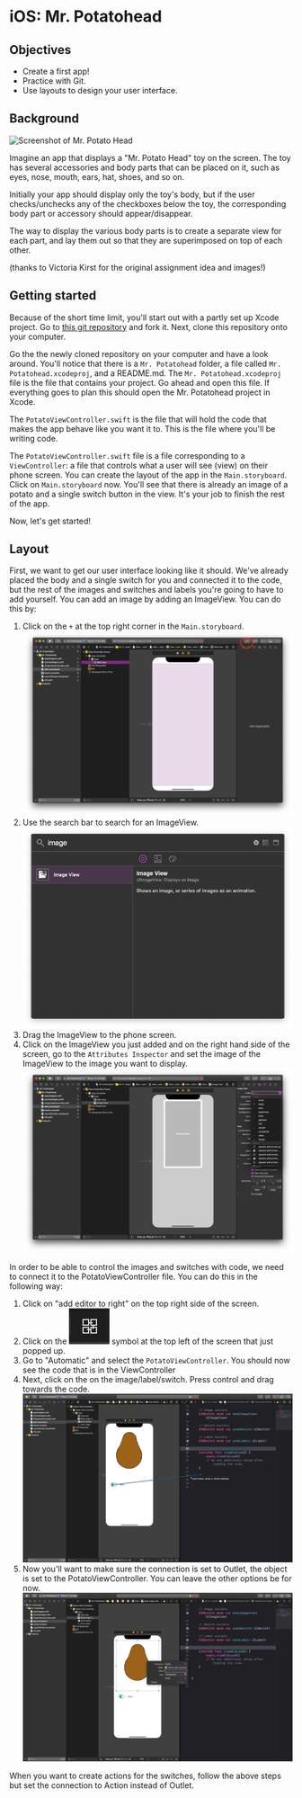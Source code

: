 # iOS: Mr. Potatohead

## Objectives

- Create a first app!
- Practice with Git.
- Use layouts to design your user interface.


## Background

![Screenshot of Mr. Potato Head](potato.png)

Imagine an app that displays a "Mr. Potato Head" toy on the screen. The toy has several accessories and body parts that can be placed on it, such as eyes, nose, mouth, ears, hat, shoes, and so on.

Initially your app should display only the toy's body, but if the user checks/unchecks any of the checkboxes below the toy, the corresponding body part or accessory should appear/disappear.

The way to display the various body parts is to create a separate view for each part, and lay them out so that they are superimposed on top of each other.

(thanks to Victoria Kirst for the original assignment idea and images!)

## Getting started 

Because of the short time limit, you'll start out with a partly set up Xcode project. Go to [this git repository](https://github.com/mprog-apps/mr-potatohead-ios) and fork it. Next, clone this repository onto your computer. 

Go the the newly cloned repository on your computer and have a look around. You'll notice that there is a `Mr. Potatohead` folder, a file called `Mr. Potatohead.xcodeproj`, and a README.md. The `Mr. Potatohead.xcodeproj` file is the file that contains your project. Go ahead and open this file. If everything goes to plan this should open the Mr. Potatohead project in Xcode.  

The `PotatoViewController.swift` is the file that will hold the code that makes the app behave like you want it to. This is the file where you'll be writing code. 

The `PotatoViewController.swift` file is a file corresponding to a `ViewController`: a file that controls what a user will see (view) on their phone screen. You can create the layout of the app in the `Main.storyboard`. Click on `Main.storyboard` now. You'll see that there is already an image of a potato and a single switch button in the view. It's your job to finish the rest of the app.  

Now, let's get started! 

## Layout 

First, we want to get our user interface looking like it should. We've already placed the body and a single switch for you and connected it to the code, but the rest of the images and switches and labels you're going to have to add yourself. You can add an image by adding an ImageView. You can do this by:

1. Click on the `+` at the top right corner in the `Main.storyboard`. 
![xcode screenshot showing where to add elements](pictures/ios_adding_elements.png)
2. Use the search bar to search for an ImageView. ![xcode screenshot showing how to search for elements](pictures/ios_searching_elements.png)
3. Drag the ImageView to the phone screen.
4. Click on the ImageView you just added and on the right hand side of the screen, go to the `Attributes Inspector` and set the image of the ImageView to the image you want to display. ![xcode screenshot showing how to search for elements](pictures/ios_naming_image.png)

In order to be able to control the images and switches with code, we need to connect it to the PotatoViewController file. You can do this in the following way:

1. Click on "add editor to right" on the top right side of the screen. 
2. Click on the ![click](pictures/ios_click.png) symbol at the top left of the screen that just popped up. 
3. Go to "Automatic" and select the `PotatoViewController`. You should now see the code that is in the ViewController
4. Next, click on the on the image/label/switch. Press control and drag towards the code. ![do this](pictures/ios_drag.png)
5. Now you'll want to make sure the connection is set to Outlet, the object is set to the PotatoViewController. You can leave the other options be for now. ![outlet](pictures/ios_outlet.png)


When you want to create actions for the switches, follow the above steps but set the connection to Action instead of Outlet. 